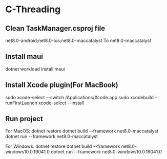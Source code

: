 # C-Threading

## Clean TaskManager.csproj file
<TargetFrameworks>net8.0-android;net8.0-ios;net8.0-maccatalyst</TargetFrameworks>
To
<TargetFrameworks>net8.0-maccatalyst</TargetFrameworks>

## Install maui
dotnet workload install maui

## Install Xcode plugin(For MacBook)
sudo xcode-select --switch /Applications/Xcode.app
sudo xcodebuild -runFirstLaunch
xcode-select --install

## Run project
For MacOS:
dotnet restore
dotnet build --framework net8.0-maccatalyst
dotnet run --framework net8.0-maccatalyst

For Windows:
dotnet restore
dotnet build --framework net8.0-windows10.0.19041.0
dotnet run --framework net8.0-windows10.0.19041.0
